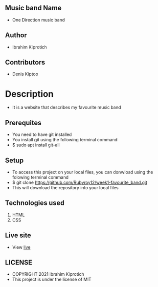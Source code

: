 ## Music band Name
* One Direction music band
## Author

* Ibrahim Kiprotich
## Contributors
* Denis Kiptoo

# Description
* It is a website that describes my favourite music band

## Prerequites
* You need to have git installed
* You install git using the following terminal command
* $ sudo apt install git-all

## Setup
* To access this project on your local files, you can donwload using the folowing terminal command
* $ git clone https://github.com/Rubyroy12/week1-favourite_band.git
* This will download the repository into your local files

## Technologies used
1. HTML
2. CSS

## Live site
* View [live](https://rubyroy12.github.io/week1-favourite_band/)

## LICENSE
* COPYRIGHT 2021 Ibrahim Kiprotich
* This project is under the license of MIT
